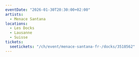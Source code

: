 ```yaml
---
eventDate: "2026-01-30T20:30:00+02:00"
artists:
  - Menace Santana
locations:
  - Les Docks
  - Lausanne
  - Suisse
tickets:
  seetickets: "/ch/event/menace-santana-fr-/docks/3518562"
---
```

